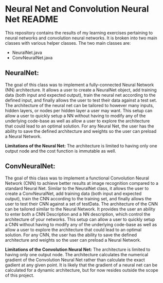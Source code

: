 # Neural Net and Convolution Neural Net README
This repository contains the results of my learning exercises pertaining to neural networks and convolution neural networks.  It is broken into two main classes with various helper classes.  The two main classes are:
* NeuralNet.java
* ConvNeuralNet.java

## NeuralNet:
The goal of this class was to implement a fully-connected Neural Network (NN) architecture.  It allows a user to create a NeuralNet object, add training data (both input and expected output), train the neural net according to the defined input, and finally allows the user to test their data against a test set.  The architecture of the neural net can be tailored to however many inputs, hidden layers, or nodes per hidden layer a user may want.   This setup can allow a user to quickly setup a NN without having to modify any of the underlying code-base as well as allow a user to explore the architecture that could lead to an optimal solution.  For any Neural Net, the user has the ability to save the defined architecture and weights so the user can preload a Neural Network.

**Limitations of the Neural Net:**
The architecture is limited to having only one output node and the cost function is immutable as well.


## ConvNeuralNet:
The goal of this class was to implement a functional Convolution Neural Network (CNN) to achieve better results at image recognition compared to a standard Neural Net.  Similar to the NeuralNet class, it allows the user to create a ConvNeuralNet, add training data (both input and expected output), train the CNN according to the training set, and finally allows the user to test their CNN against a set of testData.  The architecture of the CNN can be tailored similar to the Neural Network.  It provides the user an ability to enter both a CNN Description and a NN description, which control the architecture of your networks. This setup can allow a user to quickly setup a CNN without having to modify any of the underlying code-base as well as allow a user to explore the architecture that could lead to an optimal solution.  For any CNN, the user has the ability to save the defined architecture and weights so the user can preload a Neural Network.

**Limitations of the Convolution Neural Net:**
The architecture is limited to having only one output node.
The architecture calculates the numerical gradient of the Convolution Neural Net rather than calculate the exact gadient at any given point.  It is likely that the gradient of a neural net can be calculated for a dynamic architecture, but for now resides outside the scope of this project.